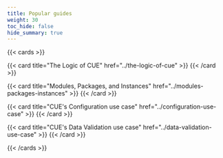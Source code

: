 ```yaml
---
title: Popular guides
weight: 30
toc_hide: false
hide_summary: true
---
```


{{< cards >}}

{{< card
	title="The Logic of CUE"
	href="../the-logic-of-cue" >}}
{{< /card >}}

{{< card
	title="Modules, Packages, and Instances"
	href="../modules-packages-instances" >}}
{{< /card >}}

{{< card
	title="CUE's Configuration use case"
	href="../configuration-use-case" >}}
{{< /card >}}

{{< card
	title="CUE's Data Validation use case"
	href="../data-validation-use-case" >}}
{{< /card >}}

{{< /cards >}}
